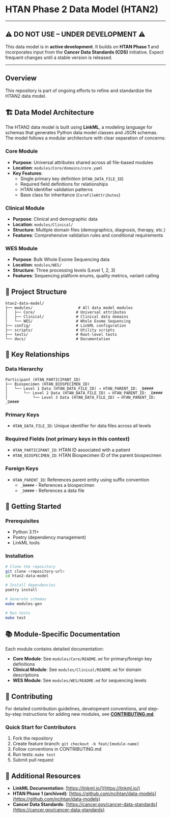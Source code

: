 # HTAN Phase 2 Data Model (HTAN2)

---

## ⚠️ **DO NOT USE – UNDER DEVELOPMENT** ⚠️  

This data model is in **active development**. It builds on **HTAN Phase 1** and incorporates input from the **Cancer Data Standards (CDS)** initiative. Expect frequent changes until a stable version is released.

---

## Overview 

This repository is part of ongoing efforts to refine and standardize the HTAN2 data model. 

## 🏗️ Data Model Architecture

The HTAN2 data model is built using **LinkML**, a modeling language for schemas that generates Python data model classes and JSON schemas. The model follows a modular architecture with clear separation of concerns:

### **Core Module**
- **Purpose**: Universal attributes shared across all file-based modules
- **Location**: `modules/Core/domains/core.yaml`
- **Key Features**: 
  - Single primary key definition (`HTAN_DATA_FILE_ID`)
  - Required field definitions for relationships
  - HTAN identifier validation patterns
  - Base class for inheritance (`CoreFileAttributes`)

### **Clinical Module**
- **Purpose**: Clinical and demographic data
- **Location**: `modules/Clinical/`
- **Structure**: Multiple domain files (demographics, diagnosis, therapy, etc.)
- **Features**: Comprehensive validation rules and conditional requirements

### **WES Module**
- **Purpose**: Bulk Whole Exome Sequencing data
- **Location**: `modules/WES/`
- **Structure**: Three processing levels (Level 1, 2, 3)
- **Features**: Sequencing platform enums, quality metrics, variant calling

## 📁 Project Structure

```
htan2-data-model/
├── modules/                    # All data model modules
│   ├── Core/                  # Universal attributes
│   ├── Clinical/              # Clinical data domains
│   └── WES/                   # Whole Exome Sequencing
├── config/                    # LinkML configuration
├── scripts/                   # Utility scripts
├── tests/                     # Root-level tests
└── docs/                      # Documentation
```

## 🔗 Key Relationships

### **Data Hierarchy**
```
Participant (HTAN_PARTICIPANT_ID)
├── Biospecimen (HTAN_BIOSPECIMEN_ID)
│   └── Level 1 Data (HTAN_DATA_FILE_ID) → HTAN_PARENT_ID: _B####
│       └── Level 2 Data (HTAN_DATA_FILE_ID) → HTAN_PARENT_ID: _D####
│           └── Level 3 Data (HTAN_DATA_FILE_ID) → HTAN_PARENT_ID: _D####
```

### **Primary Keys**
- `HTAN_DATA_FILE_ID`: Unique identifier for data files across all levels

### **Required Fields (not primary keys in this context)**
- `HTAN_PARTICIPANT_ID`: HTAN ID associated with a patient
- `HTAN_BIOSPECIMEN_ID`: HTAN Biospecimen ID of the parent biospecimen

### **Foreign Keys**
- `HTAN_PARENT_ID`: References parent entity using suffix convention
  - `_B####` - References a biospecimen
  - `_D####` - References a data file

## 🚀 Getting Started

### **Prerequisites**
- Python 3.11+
- Poetry (dependency management)
- LinkML tools

### **Installation**
```bash
# Clone the repository
git clone <repository-url>
cd htan2-data-model

# Install dependencies
poetry install

# Generate schemas
make modules-gen

# Run tests
make test
```

## 📚 Module-Specific Documentation

Each module contains detailed documentation:

- **Core Module**: See `modules/Core/README.md` for primary/foreign key definitions
- **Clinical Module**: See `modules/Clinical/README.md` for domain descriptions
- **WES Module**: See `modules/WES/README.md` for sequencing levels

## 🤝 Contributing

For detailed contribution guidelines, development conventions, and step-by-step instructions for adding new modules, see **[CONTRIBUTING.md](CONTRIBUTING.md)**.

### **Quick Start for Contributors**
1. Fork the repository
2. Create feature branch: `git checkout -b feat/[module-name]`
3. Follow conventions in CONTRIBUTING.md
4. Run tests: `make test`
5. Submit pull request

## 📖 Additional Resources

- **LinkML Documentation**: [https://linkml.io/](https://linkml.io/)
- **HTAN Phase 1 (archived)**: [https://github.com/ncihtan/data-models](https://github.com/ncihtan/data-models)
- **Cancer Data Standards**: [https://cancer.gov/cancer-data-standards](https://cancer.gov/cancer-data-standards)


